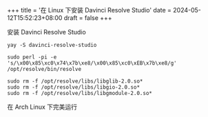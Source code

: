 +++
title = '在 Linux 下安装 Davinci Resolve Studio'
date = 2024-05-12T15:52:23+08:00
draft = false
+++

安装 Davinci Resolve Studio

<!--more-->

```shell
yay -S davinci-resolve-studio

sudo perl -pi -e 's/\x00\x85\xc0\x74\x7b\xe8/\x00\x85\xc0\xEB\x7b\xe8/g' /opt/resolve/bin/resolve

sudo rm -f /opt/resolve/libs/libglib-2.0.so*
sudo rm -f /opt/resolve/libs/libgio-2.0.so*
sudo rm -f /opt/resolve/libs/libgmodule-2.0.so*

```

在 Arch Linux 下完美运行

